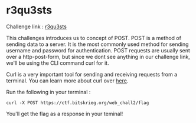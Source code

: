 # r3qu3sts

Challenge link : [r3qu3sts](https://ctf.bitskrieg.org/web_chall2)

This challenges introduces us to concept of POST. POST is a method of sending data to a server. It is the most commonly used method for sending username and password for authentication.
POST requests are usually sent over a http-post-form, but since we dont see anything in our challenge link, we'll be using the CLI command curl for it. 

Curl is a very important tool for sending and receiving requests from a terminal. You can learn more about curl over [here](https://linuxhandbook.com/curl-command-examples/).

Run the following in your terminal :

```
curl -X POST https://ctf.bitskrieg.org/web_chall2/flag

```

You'll get the flag as a response in your teminal!
